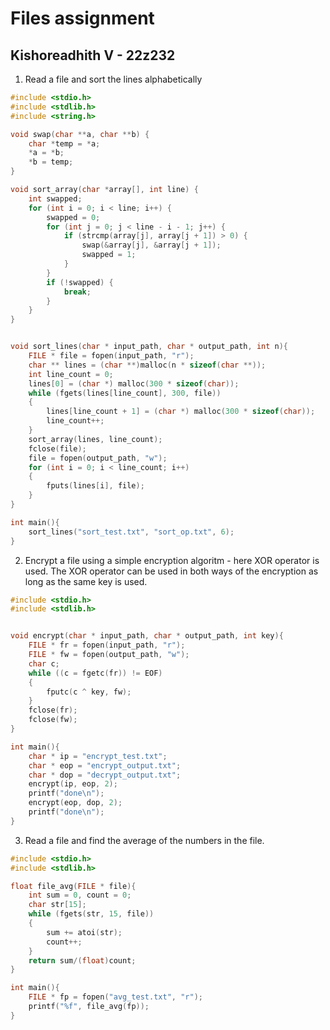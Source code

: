 # Files assignment
## Kishoreadhith V - 22z232

1. Read a file and sort the lines alphabetically

```c
#include <stdio.h>
#include <stdlib.h>
#include <string.h>

void swap(char **a, char **b) {
    char *temp = *a;
    *a = *b;
    *b = temp;
}

void sort_array(char *array[], int line) {
    int swapped;
    for (int i = 0; i < line; i++) {
        swapped = 0;
        for (int j = 0; j < line - i - 1; j++) {
            if (strcmp(array[j], array[j + 1]) > 0) {
                swap(&array[j], &array[j + 1]);
                swapped = 1;
            }
        }
        if (!swapped) {
            break;
        }
    }
}


void sort_lines(char * input_path, char * output_path, int n){
    FILE * file = fopen(input_path, "r");
    char ** lines = (char **)malloc(n * sizeof(char **));
    int line_count = 0;
    lines[0] = (char *) malloc(300 * sizeof(char));
    while (fgets(lines[line_count], 300, file))
    {
        lines[line_count + 1] = (char *) malloc(300 * sizeof(char));
        line_count++;
    }
    sort_array(lines, line_count);
    fclose(file);
    file = fopen(output_path, "w");
    for (int i = 0; i < line_count; i++)
    {
        fputs(lines[i], file);
    }
}

int main(){
    sort_lines("sort_test.txt", "sort_op.txt", 6);
}
```

2. Encrypt a file using a simple encryption algoritm - here XOR operator is used. 
The XOR operator can be used in both ways of the encryption as long as the same key is used.

```c
#include <stdio.h>
#include <stdlib.h>


void encrypt(char * input_path, char * output_path, int key){
    FILE * fr = fopen(input_path, "r");
    FILE * fw = fopen(output_path, "w");
    char c;
    while ((c = fgetc(fr)) != EOF)
    {
        fputc(c ^ key, fw);
    }
    fclose(fr);    
    fclose(fw);    
}

int main(){
    char * ip = "encrypt_test.txt";
    char * eop = "encrypt_output.txt";
    char * dop = "decrypt_output.txt";
    encrypt(ip, eop, 2);
    printf("done\n");
    encrypt(eop, dop, 2);
    printf("done\n");
}
```

3. Read a file and find the average of the numbers in the file.

```c
#include <stdio.h>
#include <stdlib.h>

float file_avg(FILE * file){
    int sum = 0, count = 0;
    char str[15];
    while (fgets(str, 15, file))
    {
        sum += atoi(str);
        count++;
    }
    return sum/(float)count;
}

int main(){
    FILE * fp = fopen("avg_test.txt", "r");
    printf("%f", file_avg(fp));
}
```